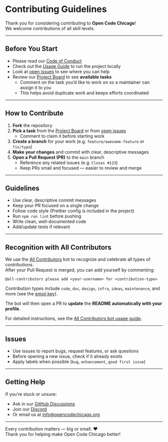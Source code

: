 # Contributing Guidelines

Thank you for considering contributing to **Open Code Chicago**!  
We welcome contributions of all skill levels.

---

## Before You Start
- Please read our [Code of Conduct](./CODE_OF_CONDUCT.md)
- Check out the [Usage Guide](./docs/usage.md) to run the project locally
- Look at [open issues](https://github.com/OpenCodeChicago/hacktoberfest-2025-frontend/issues) to see where you can help
- Review our [Project Board](https://github.com/orgs/OpenCodeChicago/projects/2) to see **available tasks**  
  - Comment on the task you’d like to work on so a maintainer can assign it to you  
  - This helps avoid duplicate work and keeps efforts coordinated 

---

## How to Contribute
1. **Fork** the repository
2. **Pick a task** from the [Project Board](https://github.com/orgs/OpenCodeChicago/projects/2/views/1) or from [open issues](https://github.com/OpenCodeChicago/hacktoberfest-2025-frontend/issues)  
   - Comment to claim it before starting work 
3. **Create a branch** for your work (e.g. `feature/awesome-feature` or `fix/typo`)  
4. **Make your changes** and commit with clear, descriptive messages  
5. **Open a Pull Request (PR)** to the `main` branch  
   - Reference any related issues (e.g. `Closes #123`)  
   - Keep PRs small and focused — easier to review and merge  

---

## Guidelines
- Use clear, descriptive commit messages  
- Keep your PR focused on a single change  
- Follow code style (Prettier config is included in the project)
- Run `npm run lint` before pushing 
- Write clean, well-documented code  
- Add/update tests if relevant  

---

## Recognition with All Contributors
We use the [All Contributors](https://allcontributors.org) bot to recognize and celebrate all types of contributions.  
After your Pull Request is merged, you can add yourself by commenting:

`@all-contributors please add <your-username> for <contribution-type>`

Contribution types include `code`, `doc`, `design`, `infra`, `ideas`, `maintenance`, and more (see the [emoji key](https://allcontributors.org/docs/en/emoji-key)).  

The bot will then open a PR to **update** the **README automatically with your profile**.  

For detailed instructions, see the [All Contributors bot usage guide](https://allcontributors.org/docs/en/bot/usage).

---

## Issues
- Use issues to report bugs, request features, or ask questions  
- Before opening a new issue, check if it already exists  
- Apply labels when possible (`bug`, `enhancement`, `good first issue`)  

---

## Getting Help
If you’re stuck or unsure:
- Ask in our [GitHub Discussions](https://github.com/orgs/OpenCodeChicago/discussions/2)  
- Join our [Discord](https://discord.gg/t6MGsCqdFX)  
- Or email us at [info@opencodechicago.org](mailto:info@opencodechicago.org)  

---

Every contribution matters — big or small. ❤️  
Thank you for helping make Open Code Chicago better!
